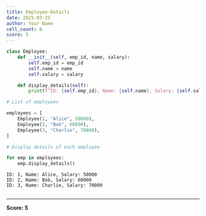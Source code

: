 ```yaml
---
title: Employee-Details
date: 2025-03-25
author: Your Name
cell_count: 6
score: 5
---
```


```python
class Employee:
    def __init__(self, emp_id, name, salary):
        self.emp_id = emp_id
        self.name = name
        self.salary = salary

    def display_details(self):
        print(f"ID: {self.emp_id}, Name: {self.name}, Salary: {self.salary}")
```


```python
# List of employees
```


```python
employees = [
    Employee(1, "Alice", 50000),
    Employee(2, "Bob", 60000),
    Employee(3, "Charlie", 70000),
]
```


```python
# Display details of each employee
```


```python
for emp in employees:
    emp.display_details()
```

    ID: 1, Name: Alice, Salary: 50000
    ID: 2, Name: Bob, Salary: 60000
    ID: 3, Name: Charlie, Salary: 70000



```python

```


---
**Score: 5**
